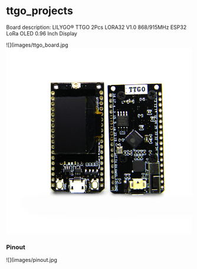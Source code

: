 # ttgo_projects

Board description: LILYGO® TTGO 2Pcs LORA32 V1.0 868/915MHz ESP32 LoRa OLED 0.96 Inch Display

![](images/ttgo_board.jpg
![Board Image](images/ttgo_board.jpg?raw=true "LILYGO® TTGO v1.0")

### Pinout

![](images/pinout.jpg